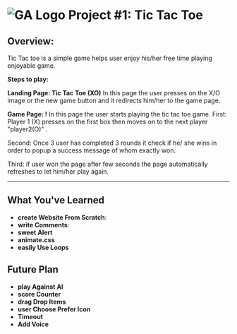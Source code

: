 # ![GA Logo](https://ga-dash.s3.amazonaws.com/production/assets/logo-9f88ae6c9c3871690e33280fcf557f33.png) Project #1: Tic Tac Toe

## Overview:

Tic Tac toe is a simple game helps user enjoy his/her free time playing enjoyable game. 

**Steps to play:**

**Landing Page: Tic Tac Toe (XO)** In this page the user presses on the X/O image  or the new game button and it redirects him/her to the game page.

**Game Page: !** In this page the user starts playing the tic tac toe game. 
First: Player 1 (X) presses on the first box then moves on to the next player "player2(O)" .

Second: Once 3 user has completed 3 rounds it check if he/ she wins in order to popup a success message of whom exactly won.

Third: if user won the page after few seconds the page automatically refreshes to let him/her play again.


---

## What You've Learned

- **create Website From Scratch**: 
- **write Comments**: 
- **sweet Alert**
- **animate.css**
- **easily Use Loops** 

## Future Plan

- **play Against AI**
- **score Counter**
- **drag Drop Items**
- **user Choose Prefer Icon**
- **Timeout**
- **Add Voice**